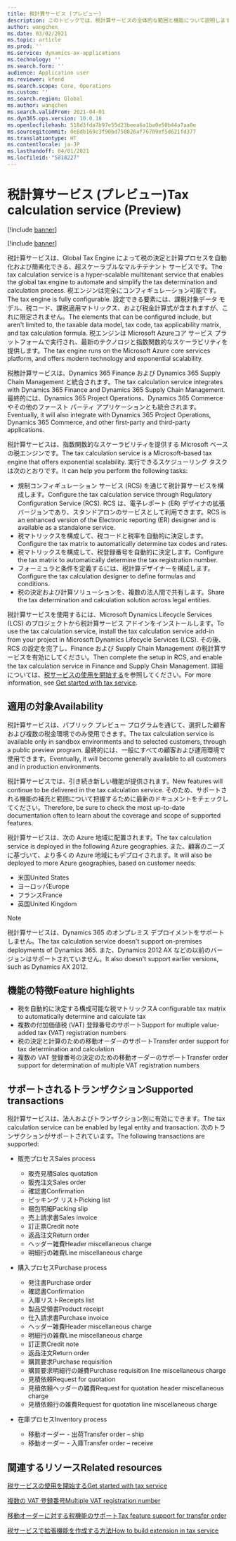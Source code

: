 ```yaml
---
title: 税計算サービス (プレビュー)
description: このトピックでは、税計算サービスの全体的な範囲と機能について説明します。
author: wangchen
ms.date: 03/02/2021
ms.topic: article
ms.prod: ''
ms.service: dynamics-ax-applications
ms.technology: ''
ms.search.form: ''
audience: Application user
ms.reviewer: kfend
ms.search.scope: Core, Operations
ms.custom: ''
ms.search.region: Global
ms.author: wangchen
ms.search.validFrom: 2021-04-01
ms.dyn365.ops.version: 10.0.18
ms.openlocfilehash: 518d3fda7b97e55d23beea6a1ba0e50b44a7aa0e
ms.sourcegitcommit: 0e8db169c3f90bd750826af76709ef5d621fd377
ms.translationtype: HT
ms.contentlocale: ja-JP
ms.lasthandoff: 04/01/2021
ms.locfileid: "5818227"
---
```

# <a name="tax-calculation-service-preview"></a><span data-ttu-id="af18f-103">税計算サービス (プレビュー)</span><span class="sxs-lookup"><span data-stu-id="af18f-103">Tax calculation service (Preview)</span></span>

[!include [banner](../includes/banner.md)]

[!include [banner](../includes/preview-banner.md)]

<span data-ttu-id="af18f-104">税計算サービスは、Global Tax Engine によって税の決定と計算プロセスを自動化および簡素化できる、超スケーラブルなマルチテナント サービスです。</span><span class="sxs-lookup"><span data-stu-id="af18f-104">The tax calculation service is a hyper-scalable multitenant service that enables the global tax engine to automate and simplify the tax determination and calculation process.</span></span> <span data-ttu-id="af18f-105">税エンジンは完全にコンフィギュレーション可能です。</span><span class="sxs-lookup"><span data-stu-id="af18f-105">The tax engine is fully configurable.</span></span> <span data-ttu-id="af18f-106">設定できる要素には、課税対象データ モデル、税コード、課税適用マトリックス、および税金計算式が含まれますが、これに限定されません。</span><span class="sxs-lookup"><span data-stu-id="af18f-106">The elements that can be configured include, but aren't limited to, the taxable data model, tax code, tax applicability matrix, and tax calculation formula.</span></span> <span data-ttu-id="af18f-107">税エンジンは  Microsoft Azureコア サービス プラットフォームで実行され、最新のテクノロジと指数関数的なスケーラビリティを提供します。</span><span class="sxs-lookup"><span data-stu-id="af18f-107">The tax engine runs on the Microsoft Azure core services platform, and offers modern technology and exponential scalability.</span></span>

<span data-ttu-id="af18f-108">税務計算サービスは、Dynamics 365 Finance および Dynamics 365 Supply Chain Management と統合されます。</span><span class="sxs-lookup"><span data-stu-id="af18f-108">The tax calculation service integrates with Dynamics 365 Finance and Dynamics 365 Supply Chain Management.</span></span> <span data-ttu-id="af18f-109">最終的には、Dynamics 365 Project Operations、Dynamics 365 Commerce やその他のファースト パーティ アプリケーションとも統合されます。</span><span class="sxs-lookup"><span data-stu-id="af18f-109">Eventually, it will also integrate with Dynamics 365 Project Operations, Dynamics 365 Commerce, and other first-party and third-party applications.</span></span>

<span data-ttu-id="af18f-110">税計算サービスは、指数関数的なスケーラビリティを提供する Microsoft ベースの税エンジンです。</span><span class="sxs-lookup"><span data-stu-id="af18f-110">The tax calculation service is a Microsoft-based tax engine that offers exponential scalability.</span></span> <span data-ttu-id="af18f-111">実行できるスケジューリング タスクは次のとおりです。</span><span class="sxs-lookup"><span data-stu-id="af18f-111">It can help you perform the following tasks:</span></span>

- <span data-ttu-id="af18f-112">規制コンフィギュレーション サービス (RCS) を通じて税計算サービスを構成します。</span><span class="sxs-lookup"><span data-stu-id="af18f-112">Configure the tax calculation service through Regulatory Configuration Service (RCS).</span></span> <span data-ttu-id="af18f-113">RCS は、電子レポート (ER) デザイナの拡張バージョンであり、スタンドアロンのサービスとして利用できます。</span><span class="sxs-lookup"><span data-stu-id="af18f-113">RCS is an enhanced version of the Electronic reporting (ER) designer and is available as a standalone service.</span></span>
- <span data-ttu-id="af18f-114">税マトリックスを構成して、税コードと税率を自動的に決定します。</span><span class="sxs-lookup"><span data-stu-id="af18f-114">Configure the tax matrix to automatically determine tax codes and rates.</span></span>
- <span data-ttu-id="af18f-115">税マトリックスを構成して、税登録番号を自動的に決定します。</span><span class="sxs-lookup"><span data-stu-id="af18f-115">Configure the tax matrix to automatically determine the tax registration number.</span></span>
- <span data-ttu-id="af18f-116">フォーミュラと条件を定義するには、税計算デザイナーを構成します。</span><span class="sxs-lookup"><span data-stu-id="af18f-116">Configure the tax calculation designer to define formulas and conditions.</span></span>
- <span data-ttu-id="af18f-117">税の決定および計算ソリューションを、複数の法人間で共有します。</span><span class="sxs-lookup"><span data-stu-id="af18f-117">Share the tax determination and calculation solution across legal entities.</span></span>

<span data-ttu-id="af18f-118">税計算サービスを使用するには、Microsoft Dynamics Lifecycle Services (LCS) のプロジェクトから税計算サービス アドインをインストールします。</span><span class="sxs-lookup"><span data-stu-id="af18f-118">To use the tax calculation service, install the tax calculation service add-in from your project in Microsoft Dynamics Lifecycle Services (LCS).</span></span> <span data-ttu-id="af18f-119">その後、RCS の設定を完了し、Finance および Supply Chain Management の税計算サービスを有効にしてください。</span><span class="sxs-lookup"><span data-stu-id="af18f-119">Then complete the setup in RCS, and enable the tax calculation service in Finance and Supply Chain Management.</span></span> <span data-ttu-id="af18f-120">詳細については、[税サービスの使用を開始する](https://go.microsoft.com/fwlink/?linkid=2138482)を参照してください。</span><span class="sxs-lookup"><span data-stu-id="af18f-120">For more information, see [Get started with tax service](https://go.microsoft.com/fwlink/?linkid=2138482).</span></span>

## <a name="availability"></a><span data-ttu-id="af18f-121">適用の対象</span><span class="sxs-lookup"><span data-stu-id="af18f-121">Availability</span></span>

<span data-ttu-id="af18f-122">税計算サービスは、パブリック プレビュー プログラムを通じて、選択した顧客および複数の税金環境でのみ使用できます。</span><span class="sxs-lookup"><span data-stu-id="af18f-122">The tax calculation service is available only in sandbox environments and to selected customers, through a public preview program.</span></span> <span data-ttu-id="af18f-123">最終的には、一般にすべての顧客および運用環境で使用できます。</span><span class="sxs-lookup"><span data-stu-id="af18f-123">Eventually, it will become generally available to all customers and in production environments.</span></span>

<span data-ttu-id="af18f-124">税計算サービスでは、引き続き新しい機能が提供されます。</span><span class="sxs-lookup"><span data-stu-id="af18f-124">New features will continue to be delivered in the tax calculation service.</span></span> <span data-ttu-id="af18f-125">そのため、サポートされる機能の補充と範囲について把握するために最新のドキュメントをチェックしてください。</span><span class="sxs-lookup"><span data-stu-id="af18f-125">Therefore, be sure to check the most up-to-date documentation often to learn about the coverage and scope of supported features.</span></span>

<span data-ttu-id="af18f-126">税計算サービスは、次の Azure 地域に配置されます。</span><span class="sxs-lookup"><span data-stu-id="af18f-126">The tax calculation service is deployed in the following Azure geographies.</span></span> <span data-ttu-id="af18f-127">また、顧客のニーズに基づいて、より多くの Azure 地域にもデプロイされます。</span><span class="sxs-lookup"><span data-stu-id="af18f-127">It will also be deployed to more Azure geographies, based on customer needs:</span></span>

- <span data-ttu-id="af18f-128">米国</span><span class="sxs-lookup"><span data-stu-id="af18f-128">United States</span></span>
- <span data-ttu-id="af18f-129">ヨーロッパ</span><span class="sxs-lookup"><span data-stu-id="af18f-129">Europe</span></span>
- <span data-ttu-id="af18f-130">フランス</span><span class="sxs-lookup"><span data-stu-id="af18f-130">France</span></span>
- <span data-ttu-id="af18f-131">英国</span><span class="sxs-lookup"><span data-stu-id="af18f-131">United Kingdom</span></span>

> [!NOTE]
> <span data-ttu-id="af18f-132">税計算サービスは、Dynamics 365 のオンプレミス デプロイメントをサポートしません。</span><span class="sxs-lookup"><span data-stu-id="af18f-132">The tax calculation service doesn't support on-premises deployments of Dynamics 365.</span></span> <span data-ttu-id="af18f-133">また、Dynamics 2012 AX などの以前のバージョンはサポートされていません。</span><span class="sxs-lookup"><span data-stu-id="af18f-133">It also doesn't support earlier versions, such as Dynamics AX 2012.</span></span>

## <a name="feature-highlights"></a><span data-ttu-id="af18f-134">機能の特徴</span><span class="sxs-lookup"><span data-stu-id="af18f-134">Feature highlights</span></span>

- <span data-ttu-id="af18f-135">税を自動的に決定する構成可能な税マトリックス</span><span class="sxs-lookup"><span data-stu-id="af18f-135">A configurable tax matrix to automatically determine and calculate tax</span></span>
- <span data-ttu-id="af18f-136">複数の付加価値税 (VAT) 登録番号のサポート</span><span class="sxs-lookup"><span data-stu-id="af18f-136">Support for multiple value-added tax (VAT) registration numbers</span></span>
- <span data-ttu-id="af18f-137">税の決定と計算のための移動オーダーのサポート</span><span class="sxs-lookup"><span data-stu-id="af18f-137">Transfer order support for tax determination and calculation</span></span>
- <span data-ttu-id="af18f-138">複数の VAT 登録番号の決定のための移動オーダーのサポート</span><span class="sxs-lookup"><span data-stu-id="af18f-138">Transfer order support for determination of multiple VAT registration numbers</span></span>

## <a name="supported-transactions"></a><span data-ttu-id="af18f-139">サポートされるトランザクション</span><span class="sxs-lookup"><span data-stu-id="af18f-139">Supported transactions</span></span>

<span data-ttu-id="af18f-140">税計算サービスは、法人およびトランザクション別に有効にできます。</span><span class="sxs-lookup"><span data-stu-id="af18f-140">The tax calculation service can be enabled by legal entity and transaction.</span></span> <span data-ttu-id="af18f-141">次のトランザクションがサポートされています。</span><span class="sxs-lookup"><span data-stu-id="af18f-141">The following transactions are supported:</span></span>

- <span data-ttu-id="af18f-142">販売プロセス</span><span class="sxs-lookup"><span data-stu-id="af18f-142">Sales process</span></span>

    - <span data-ttu-id="af18f-143">販売見積</span><span class="sxs-lookup"><span data-stu-id="af18f-143">Sales quotation</span></span>
    - <span data-ttu-id="af18f-144">販売注文</span><span class="sxs-lookup"><span data-stu-id="af18f-144">Sales order</span></span>
    - <span data-ttu-id="af18f-145">確認書</span><span class="sxs-lookup"><span data-stu-id="af18f-145">Confirmation</span></span>
    - <span data-ttu-id="af18f-146">ピッキング リスト</span><span class="sxs-lookup"><span data-stu-id="af18f-146">Picking list</span></span>
    - <span data-ttu-id="af18f-147">梱包明細</span><span class="sxs-lookup"><span data-stu-id="af18f-147">Packing slip</span></span>
    - <span data-ttu-id="af18f-148">売上請求書</span><span class="sxs-lookup"><span data-stu-id="af18f-148">Sales invoice</span></span>
    - <span data-ttu-id="af18f-149">訂正票</span><span class="sxs-lookup"><span data-stu-id="af18f-149">Credit note</span></span>
    - <span data-ttu-id="af18f-150">返品注文</span><span class="sxs-lookup"><span data-stu-id="af18f-150">Return order</span></span>
    - <span data-ttu-id="af18f-151">ヘッダー雑費</span><span class="sxs-lookup"><span data-stu-id="af18f-151">Header miscellaneous charge</span></span>
    - <span data-ttu-id="af18f-152">明細行の雑費</span><span class="sxs-lookup"><span data-stu-id="af18f-152">Line miscellaneous charge</span></span>

- <span data-ttu-id="af18f-153">購入プロセス</span><span class="sxs-lookup"><span data-stu-id="af18f-153">Purchase process</span></span>

    - <span data-ttu-id="af18f-154">発注書</span><span class="sxs-lookup"><span data-stu-id="af18f-154">Purchase order</span></span>
    - <span data-ttu-id="af18f-155">確認書</span><span class="sxs-lookup"><span data-stu-id="af18f-155">Confirmation</span></span>
    - <span data-ttu-id="af18f-156">入庫リスト</span><span class="sxs-lookup"><span data-stu-id="af18f-156">Receipts list</span></span>
    - <span data-ttu-id="af18f-157">製品受領書</span><span class="sxs-lookup"><span data-stu-id="af18f-157">Product receipt</span></span>
    - <span data-ttu-id="af18f-158">仕入請求書</span><span class="sxs-lookup"><span data-stu-id="af18f-158">Purchase invoice</span></span>
    - <span data-ttu-id="af18f-159">ヘッダー雑費</span><span class="sxs-lookup"><span data-stu-id="af18f-159">Header miscellaneous charge</span></span>
    - <span data-ttu-id="af18f-160">明細行の雑費</span><span class="sxs-lookup"><span data-stu-id="af18f-160">Line miscellaneous charge</span></span>
    - <span data-ttu-id="af18f-161">訂正票</span><span class="sxs-lookup"><span data-stu-id="af18f-161">Credit note</span></span>
    - <span data-ttu-id="af18f-162">返品注文</span><span class="sxs-lookup"><span data-stu-id="af18f-162">Return order</span></span>
    - <span data-ttu-id="af18f-163">購買要求</span><span class="sxs-lookup"><span data-stu-id="af18f-163">Purchase requisition</span></span>
    - <span data-ttu-id="af18f-164">購買要求明細行の雑費</span><span class="sxs-lookup"><span data-stu-id="af18f-164">Purchase requisition line miscellaneous charge</span></span>
    - <span data-ttu-id="af18f-165">見積依頼</span><span class="sxs-lookup"><span data-stu-id="af18f-165">Request for quotation</span></span>
    - <span data-ttu-id="af18f-166">見積依頼ヘッダーの雑費</span><span class="sxs-lookup"><span data-stu-id="af18f-166">Request for quotation header miscellaneous charge</span></span>
    - <span data-ttu-id="af18f-167">見積依頼行の雑費</span><span class="sxs-lookup"><span data-stu-id="af18f-167">Request for quotation line miscellaneous charge</span></span>

- <span data-ttu-id="af18f-168">在庫プロセス</span><span class="sxs-lookup"><span data-stu-id="af18f-168">Inventory process</span></span>

    - <span data-ttu-id="af18f-169">移動オーダー - 出荷</span><span class="sxs-lookup"><span data-stu-id="af18f-169">Transfer order – ship</span></span>
    - <span data-ttu-id="af18f-170">移動オーダー - 入庫</span><span class="sxs-lookup"><span data-stu-id="af18f-170">Transfer order – receive</span></span>

## <a name="related-resources"></a><span data-ttu-id="af18f-171">関連するリソース</span><span class="sxs-lookup"><span data-stu-id="af18f-171">Related resources</span></span>

[<span data-ttu-id="af18f-172">税サービスの使用を開始する</span><span class="sxs-lookup"><span data-stu-id="af18f-172">Get started with tax service</span></span>](https://go.microsoft.com/fwlink/?linkid=2138482)

[<span data-ttu-id="af18f-173">複数の VAT 登録番号</span><span class="sxs-lookup"><span data-stu-id="af18f-173">Multiple VAT registration number</span></span>](https://go.microsoft.com/fwlink/?linkid=2153387)

[<span data-ttu-id="af18f-174">移動オーダーに対する税機能のサポート</span><span class="sxs-lookup"><span data-stu-id="af18f-174">Tax feature support for transfer order</span></span>](https://go.microsoft.com/fwlink/?linkid=2153388)

[<span data-ttu-id="af18f-175">税サービスで拡張機能を作成する方法</span><span class="sxs-lookup"><span data-stu-id="af18f-175">How to build extension in tax service</span></span>](https://go.microsoft.com/fwlink/?linkid=2138483)
